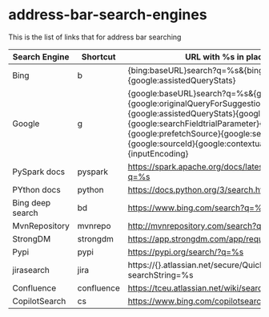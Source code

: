 # address-bar-search-engines
This is the list of links that for address bar searching

| Search Engine | Shortcut | URL with %s in place of query
|---|---|---|
|Bing |b |{bing:baseURL}search?q=%s&{bing:cvid}{bing:msb}{google:assistedQueryStats}|
|Google | g | {google:baseURL}search?q=%s&{google:RLZ}{google:originalQueryForSuggestion}{google:assistedQueryStats}{google:searchboxStats}{google:searchFieldtrialParameter}{google:language}{google:prefetchSource}{google:searchClient}{google:sourceId}{google:contextualSearchVersion}ie={inputEncoding}|
| PySpark docs | pyspark | https://spark.apache.org/docs/latest/api/python/search.html?q=%s|
| PYthon docs | python | https://docs.python.org/3/search.html?q=%s |
| Bing deep search | bd | https://www.bing.com/search?q=%s&shm=cr&form=DEEPSH |
| MvnRepository | mvnrepo | http://mvnrepository.com/search?q=%s&ref=opensearch |
| StrongDM | strongdm | https://app.strongdm.com/app/requests/catalog?name=%s |
| Pypi | pypi | https://pypi.org/search/?q=%s |
| jirasearch | jira | https://{}.atlassian.net/secure/QuickSearch.jspa?searchString=%s | 
| Confluence | confluence | https://tceu.atlassian.net/wiki/search?text=%s |
| CopilotSearch | cs | https://www.bing.com/copilotsearch?q=%s |

